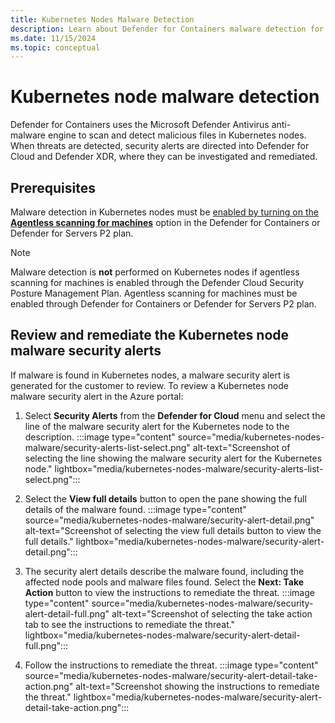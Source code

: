 ```yaml
---
title: Kubernetes Nodes Malware Detection
description: Learn about Defender for Containers malware detection for Kubernetes nodes.
ms.date: 11/15/2024
ms.topic: conceptual
---
```


# Kubernetes node malware detection

Defender for Containers uses the Microsoft Defender Antivirus anti-malware engine to scan and detect malicious files in Kubernetes nodes. When threats are detected, security alerts are directed into Defender for Cloud and Defender XDR, where they can be investigated and remediated.


## Prerequisites
Malware detection in Kubernetes nodes must be [enabled by turning on the **Agentless scanning for machines**](./kubernetes-nodes-overview.md#enable-agentless-scanning-for-machines) option in the Defender for Containers or Defender for Servers P2 plan.

> [!NOTE]
> Malware detection is **not** performed on Kubernetes nodes if agentless scanning for machines is enabled through the Defender Cloud Security Posture Management Plan. Agentless scanning for machines must be enabled through Defender for Containers or Defender for Servers P2 plan.

## Review and remediate the Kubernetes node malware security alerts

If malware is found in Kubernetes nodes, a malware security alert is generated for the customer to review. To review a Kubernetes node malware security alert in the Azure portal:

1. Select **Security Alerts** from the **Defender for Cloud** menu and select the line of the malware security alert for the Kubernetes node to the description.
:::image type="content" source="media/kubernetes-nodes-malware/security-alerts-list-select.png" alt-text="Screenshot of selecting the line showing the malware security alert for the Kubernetes node." lightbox="media/kubernetes-nodes-malware/security-alerts-list-select.png":::

1. Select the **View full details** button to open the pane showing the full details of the malware found.
:::image type="content" source="media/kubernetes-nodes-malware/security-alert-detail.png" alt-text="Screenshot of selecting the view full details button to view the full details." lightbox="media/kubernetes-nodes-malware/security-alert-detail.png":::
 
1. The security alert details describe the malware found, including the affected node pools and malware files found. Select the **Next: Take Action** button to view the instructions to remediate the threat.
:::image type="content" source="media/kubernetes-nodes-malware/security-alert-detail-full.png" alt-text="Screenshot of selecting the take action tab to see the instructions to remediate the threat." lightbox="media/kubernetes-nodes-malware/security-alert-detail-full.png":::

1. Follow the instructions to remediate the threat.
:::image type="content" source="media/kubernetes-nodes-malware/security-alert-detail-take-action.png" alt-text="Screenshot showing the instructions to remediate the threat." lightbox="media/kubernetes-nodes-malware/security-alert-detail-take-action.png":::
